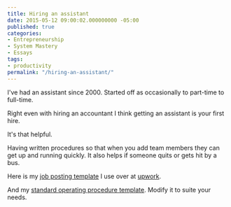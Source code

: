 ```yaml
---
title: Hiring an assistant
date: 2015-05-12 09:00:02.000000000 -05:00
published: true
categories:
- Entrepreneurship
- System Mastery
- Essays
tags:
- productivity
permalink: "/hiring-an-assistant/"
---
```

I've had an assistant since 2000. Started off as occasionally to part-time to full-time.

Right even with hiring an accountant I think getting an assistant is your first hire.

It's that helpful.

Having written procedures so that when you add team members they can get up and running quickly. It also helps if someone quits or gets hit by a bus.

Here is my <a href="https://s3.amazonaws.com/christophersherrod/hireassistant/VA+Job+Posting.txt">job posting template</a> I use over at <a href="http://upwork.com">upwork</a>.

And my <a href="https://s3.amazonaws.com/christophersherrod/hireassistant/Standard+Operating+Procedure+(SOP)+Template.txt">standard operating procedure template</a>. Modify it to suite your needs.

&nbsp;</p>
